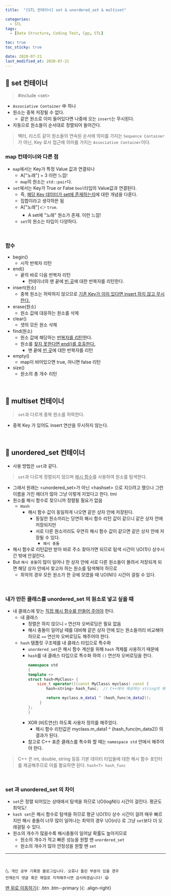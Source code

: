 ```yaml
---
title:  "[STL 컨테이너] set & unordered_set & multiset" 

categories:
  - STL
tags:
  - [Data Structure, Coding Test, Cpp, STL]

toc: true
toc_sticky: true

date: 2020-07-21
last_modified_at: 2020-07-21 
---
```


## 🔔 set 컨테이너

> #include \<set>

- `Associative Container` 中 하나
- 원소는 중복 저장될 수 없다.
  - 같은 원소로 이미 들어있다면 나중에 오는 `insert`는 무시된다.
- 자동으로 원소들이 순서대로 정렬되어 들어간다. 

> 벡터, 리스트 같이 원소들의 연속된 순서에 의미를 가지는 `Sequence Container` 가 아닌, Key 로서 접근에 의미를 가지는 `Associative Container`이다.

### map 컨테이너와 다른 점

- `map`에서는 Key가 특정 Value 값과 연결되나
  - A["노래"] = 3  이런 느낌!
  - `map`의 원소는 `std::pair`다.
- `set`에서는 Key가 True or False `bool`타입의 Value값과 연결된다.
  - 즉, <u>해당 Key 데이터가 set에 존재하는지</u>에 대한 개념을 다룬다.
  - 집합이라고 생각하믄 됨 
  - A["노래"] 👉 `true`. 
    - A set에 "노래" 원소가 존재. 이런 느낌!
  - `set`의 원소는 타입이 다양하다.

<br>

### 함수

- begin()
  - 시작 반복자 리턴
- end()
  - 끝의 바로 다음 반복자 리턴
    - 컨테이너의 맨 끝에 <u>빈 곳</u>에 대한 반복자를 리턴한다.
- insert(원소)
  - 중복 원소는 허락하지 않으므로 <u>기존 Key가 이미 있다면 insert 하지 않고 무시한다.</u>
- erase(원소)
  - 원소 값에 대응하는 원소를 삭제
- clear()
  - 셋의 모든 원소 삭제
- find(원소)
  - 원소 값에 해당하는 <u>반복자를 리턴</u>한다.
  - 원소를 <u>찾지 못한다면 end()를 호출한다.</u>
    -  맨 끝에 <u>빈 곳</u>에 대한 반복자를 리턴
- empty()
  - map이 비어있으면 true, 아니면 false 리턴 
- size()
  - 원소의 총 개수 리턴

<br>

## 🔔 multiset 컨테이너

> `set`과 다르게 중복 원소를 허락한다.

- 중복 Key 가 있어도 insert 연산을 무시하지 않는다.


<br>

## 🔔 unordered_set 컨테이너

- 사용 방법은 `set`과 같다.

> `set`과 다르게 정렬되지 않으며 <u>해시 함수</u>를 사용하여 원소를 탐색한다.

- 그래서 원래는 \<unordered_set>가 아닌 \<hashset> 으로 지으려고 했으나 그런 이름을 가진 헤더가 많아 그냥 이렇게 지었다고 한다. tmi
- 원소를 해시 함수로 찾으니까 정렬될 필요가 없음
  - `Hash`
    - 해시 함수 값이 동일하게 나오면 같은 상자 안에 저장된다.
      - 동일한 원소끼리는 당연히 해시 함수 리턴 값이 같으니 같은 상자 안에 저장되지만
      - 서로 다른 원소끼리도 우연히 해시 함수 값이 같으면 같은 상자 안에 저장될 수 있다.
        - `해시 충돌`
- 해시 함수로 리턴값만 받아 바로 주소 찾아가면 되므로 탐색 시간이 \\(O(1)\\) 상수시간 밖에 안걸린다.
- But `해시 충돌`이 많이 일어나 한 상자 안에 서로 다른 원소들이 몰려서 저장되게 되면 해당 상자 안에서 찾고자 하는 원소를 탐색해야 하므로
  - 최악의 경우 모든 원소가 한 곳에 모였을 때 \\(O(N)\\) 시간이 걸릴 수 있다.

<br>

### 내가 만든 클래스를 unordered_set 의 원소로 넣고 싶을 때

- 내 클래스에 맞는 <u>직접 해시 함수를 만들어 주어야</u> 한다.
  - 내 클래스
    - 정렬은 하지 않으니 `<` 연산자 오버로딩은 필요 없음
    - 해시 충돌이 일어날 때를 대비해 같은 상자 안에 있는 원소들끼리 비교해야 하므로 `==` 연산자 오버로딩도 해주어야 한다.
  - `hash` 템플릿 구조체를 내 클래스 타입으로 특수화
    - `unordered_set`은 해시 함수 계산을 위해 `hash` 객체를 사용하기 때문에
    - `hash`를 내 클래스 타입으로 특수화 하여 `()` 연산자 오버로딩을 한다.
      ```cpp
      namespace std 
      {
      template <>
      struct hash<MyClass> {
          size_t operator()(const MyClass& myclass) const {
              hash<string> hash_func;  // C++에서 제공하는 string의 해시 함수 포인터

              return myclass.m_data1 ^ (hash_func(m_data2));
           }
      };
      }
      ```
    - XOR (비트연산) 하도록 사용자 정의를 해주었다.
      - 해시 함수 리턴값은 myclass.m_data1 ^ (hash_func(m_data2)) 의 결과가 된다.
    - 참고로 C++ 표준 클래스를 특수화 할 때는 `namespace std` 안에서 해주어야 한다.

> C++ 은 int, double, string 등등 기본 데이터 타입들에 대한 해시 함수 포인터를 제공해주므로 이를 활요하면 된다. `hash<T> hash_func`

<br>

### set 과 unordered_set 의 차이 

- `set`은 정렬 되어있는 상태에서 탐색을 하므로 \\(O(logN)\\) 시간이 걸린다. 평균도 최악도!
- `hash set`은 해시 함수로 탐색을 하므로 평균 \\(O(1)\\) 상수 시간이 걸려 매우 빠르지만 해시 충돌이 너무 많이 일어나는 최악의 경우 \\(O(n)\\) 로 그냥 `set`보다 더 오래걸릴 수 있다.
- 원소의 개수가 많을수록 해시충돌이 일어날 확률도 높아지므로 
  - 원소의 개수가 적고 빠른 성능을 원할 땐 `unordered_set`
  - 원소의 개수가 많아 안정성을 원할 땐 `set`

***
<br>

    🌜 개인 공부 기록용 블로그입니다. 오류나 틀린 부분이 있을 경우 
    언제든지 댓글 혹은 메일로 지적해주시면 감사하겠습니다! 😄

[맨 위로 이동하기](#){: .btn .btn--primary }{: .align-right}

